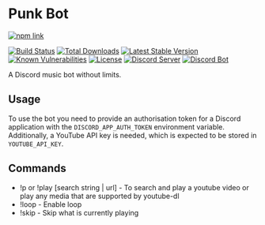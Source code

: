 # Punk Bot
[![npm link](https://nodei.co/npm/punk-bot.png?downloads=true&downloadRank=true)](https://www.npmjs.com/package/punk-bot)

[![Build Status](https://img.shields.io/github/workflow/status/sasjafor/PunkBot/Docker%20Image%20CI?style=flat-square)](https://github.com/sasjafor/PunkBot/actions/workflows/docker-image-ci.yml) [![Total Downloads](https://img.shields.io/npm/dt/punk-bot.svg?style=flat-square)](https://www.npmjs.com/package/punk-bot) [![Latest Stable Version](https://img.shields.io/npm/v/punk-bot.svg?style=flat-square)](https://www.npmjs.com/package/punk-bot) [![Known Vulnerabilities](https://img.shields.io/snyk/vulnerabilities/github/sasjafor/PunkBot?style=flat-square)](https://snyk.io/test/github/sasjafor/PunkBot) [![License](https://img.shields.io/badge/license-GPL-lightgrey.svg?style=flat-square)](https://opensource.org/licenses/gpl-license) [![Discord Server](https://img.shields.io/discord/518113399448666113.svg?style=flat-square&colorB=7289DA)](https://discord.gg/qPxJfWw) [![Discord Bot](https://img.shields.io/badge/discord-bot-blue.svg?style=flat-square&colorB=7289DA)](https://discordapp.com/api/oauth2/authorize?client_id=431490929677959178&permissions=120937536&scope=bot) 

A Discord music bot without limits.

## Usage
To use the bot you need to provide an authorisation token for a Discord application with the `DISCORD_APP_AUTH_TOKEN` environment variable. Additionally, a YouTube API key is needed, which is expected to be stored in `YOUTUBE_API_KEY`.

## Commands
* !p or !play [search string | url] - To search and play a youtube video or play any media that are supported by youtube-dl
* !loop - Enable loop
* !skip - Skip what is currently playing 
